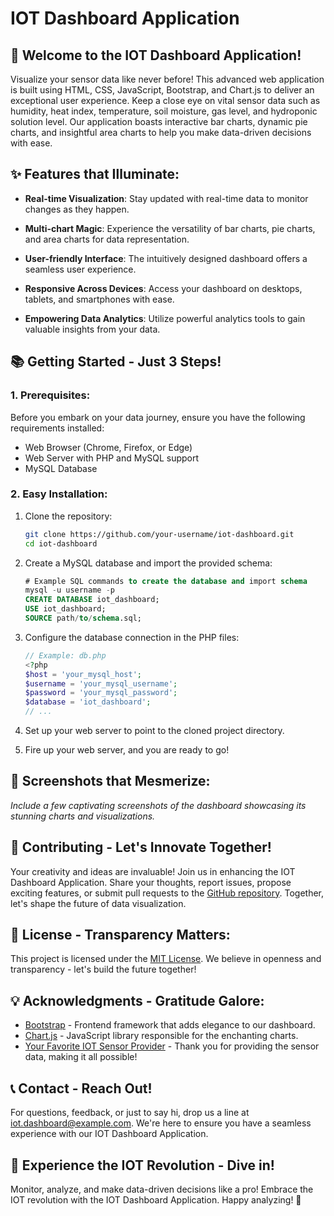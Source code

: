 # IOT Dashboard Application

## 🚀 Welcome to the IOT Dashboard Application!

Visualize your sensor data like never before! This advanced web application is built using HTML, CSS, JavaScript, Bootstrap, and Chart.js to deliver an exceptional user experience. Keep a close eye on vital sensor data such as humidity, heat index, temperature, soil moisture, gas level, and hydroponic solution level. Our application boasts interactive bar charts, dynamic pie charts, and insightful area charts to help you make data-driven decisions with ease.

## ✨ Features that Illuminate:

- **Real-time Visualization**: Stay updated with real-time data to monitor changes as they happen.

- **Multi-chart Magic**: Experience the versatility of bar charts, pie charts, and area charts for data representation.

- **User-friendly Interface**: The intuitively designed dashboard offers a seamless user experience.

- **Responsive Across Devices**: Access your dashboard on desktops, tablets, and smartphones with ease.

- **Empowering Data Analytics**: Utilize powerful analytics tools to gain valuable insights from your data.

## 📚 Getting Started - Just 3 Steps!

### 1. Prerequisites:

Before you embark on your data journey, ensure you have the following requirements installed:

- Web Browser (Chrome, Firefox, or Edge)
- Web Server with PHP and MySQL support
- MySQL Database

### 2. Easy Installation:

1. Clone the repository:

   ```bash
   git clone https://github.com/your-username/iot-dashboard.git
   cd iot-dashboard
   ```

2. Create a MySQL database and import the provided schema:

   ```sql
   # Example SQL commands to create the database and import schema
   mysql -u username -p
   CREATE DATABASE iot_dashboard;
   USE iot_dashboard;
   SOURCE path/to/schema.sql;
   ```

3. Configure the database connection in the PHP files:

   ```php
   // Example: db.php
   <?php
   $host = 'your_mysql_host';
   $username = 'your_mysql_username';
   $password = 'your_mysql_password';
   $database = 'iot_dashboard';
   // ...
   ```

4. Set up your web server to point to the cloned project directory.

5. Fire up your web server, and you are ready to go!

## 🌟 Screenshots that Mesmerize:

_Include a few captivating screenshots of the dashboard showcasing its stunning charts and visualizations._

## 🙌 Contributing - Let's Innovate Together!

Your creativity and ideas are invaluable! Join us in enhancing the IOT Dashboard Application. Share your thoughts, report issues, propose exciting features, or submit pull requests to the [GitHub repository](https://github.com/your-username/iot-dashboard). Together, let's shape the future of data visualization.

## 📜 License - Transparency Matters:

This project is licensed under the [MIT License](LICENSE). We believe in openness and transparency - let's build the future together!

## 💡 Acknowledgments - Gratitude Galore:

- [Bootstrap](https://getbootstrap.com/) - Frontend framework that adds elegance to our dashboard.
- [Chart.js](https://www.chartjs.org/) - JavaScript library responsible for the enchanting charts.
- [Your Favorite IOT Sensor Provider](https://www.your-sensor-provider.com/) - Thank you for providing the sensor data, making it all possible!

## 📞 Contact - Reach Out!

For questions, feedback, or just to say hi, drop us a line at iot.dashboard@example.com. We're here to ensure you have a seamless experience with our IOT Dashboard Application.

## 🎉 Experience the IOT Revolution - Dive in!

Monitor, analyze, and make data-driven decisions like a pro! Embrace the IOT revolution with the IOT Dashboard Application. Happy analyzing! 🌈
